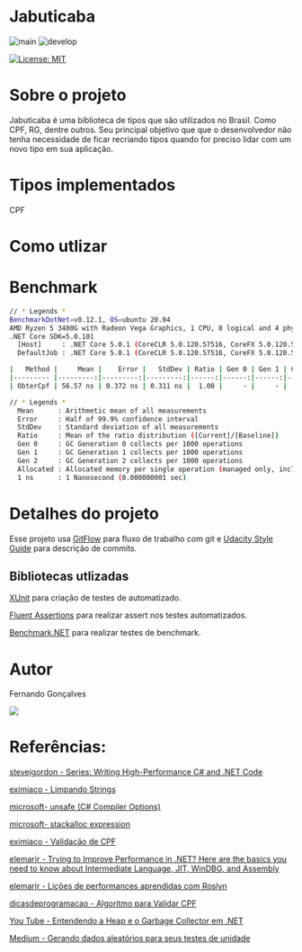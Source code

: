 # Jabuticaba
![main](https://github.com/hd1fernando/Jabuticaba/workflows/.NET/badge.svg?branch=main)
![develop](https://github.com/hd1fernando/Jabuticaba/workflows/.NET/badge.svg?branch=develop)

[![License: MIT](https://img.shields.io/badge/License-MIT-yellow.svg)](https://github.com/hd1fernando/Jabuticaba/blob/feature/cpf/LICENSE)

# Sobre o projeto

Jabuticaba é uma biblioteca de tipos que são utilizados no Brasil. Como CPF, RG, dentre outros.
Seu principal objetivo que que o desenvolvedor não tenha necessidade de ficar recriando tipos quando for preciso lidar com um novo tipo em sua aplicação.

# Tipos implementados
 CPF

# Como utlizar

# Benchmark
``` bash
// * Legends *
BenchmarkDotNet=v0.12.1, OS=ubuntu 20.04
AMD Ryzen 5 3400G with Radeon Vega Graphics, 1 CPU, 8 logical and 4 physical cores
.NET Core SDK=5.0.101
  [Host]     : .NET Core 5.0.1 (CoreCLR 5.0.120.57516, CoreFX 5.0.120.57516), X64 RyuJIT
  DefaultJob : .NET Core 5.0.1 (CoreCLR 5.0.120.57516, CoreFX 5.0.120.57516), X64 RyuJIT

|   Method |     Mean |    Error |   StdDev | Ratio | Gen 0 | Gen 1 | Gen 2 | Allocated |
|--------- |---------:|---------:|---------:|------:|------:|------:|------:|----------:|
| ObterCpf | 56.57 ns | 0.372 ns | 0.311 ns |  1.00 |     - |     - |     - |         - |

// * Legends *
  Mean      : Arithmetic mean of all measurements
  Error     : Half of 99.9% confidence interval
  StdDev    : Standard deviation of all measurements
  Ratio     : Mean of the ratio distribution ([Current]/[Baseline])
  Gen 0     : GC Generation 0 collects per 1000 operations
  Gen 1     : GC Generation 1 collects per 1000 operations
  Gen 2     : GC Generation 2 collects per 1000 operations
  Allocated : Allocated memory per single operation (managed only, inclusive, 1KB = 1024B)
  1 ns      : 1 Nanosecond (0.000000001 sec)
```
# Detalhes do projeto
Esse projeto usa [GitFlow](https://www.atlassian.com/br/git/tutorials/comparing-workflows/gitflow-workflow) para fluxo de trabalho com git e [Udacity Style Guide](https://udacity.github.io/git-styleguide/) para descrição de commits.

## Bibliotecas utlizadas
[XUnit](https://xunit.net/) para criação de testes de automatizado.

[Fluent Assertions](https://fluentassertions.com/) para realizar assert nos testes automatizados.

[Benchmark.NET](https://benchmarkdotnet.org/) para realizar testes de benchmark.

# Autor
Fernando Gonçalves

[<img src="https://img.shields.io/badge/LinkedIn-0077B5?style=for-the-badge&logo=linkedin&logoColor=white"/>](https://www.linkedin.com/in/hd1fernando/)


# Referências:

[stevejgordon - Series: Writing High-Performance C# and .NET Code](https://www.stevejgordon.co.uk/writing-high-performance-csharp-and-dotnet-code)

[eximiaco - Limpando Strings](https://www.eximiaco.tech/pt/2019/06/11/limpando-strings/)

[microsoft- unsafe (C# Compiler Options)](https://docs.microsoft.com/en-us/dotnet/csharp/language-reference/compiler-options/unsafe-compiler-option)

[microsoft- stackalloc expression](https://docs.microsoft.com/en-us/dotnet/csharp/language-reference/operators/stackalloc)

[eximiaco - Validação de CPF](https://www.eximiaco.tech/pt/2019/06/11/validacao-de-cpf/)

[elemarjr - Trying to Improve Performance in .NET? Here are the basics you need to know about Intermediate Language, JIT, WinDBG, and Assembly](https://www.elemarjr.com/en/archive/trying-to-improve-performance-in-net-here-are-the-basics-you-need-to-know-about-intermediate-language-jit-windbg-and-assembly/)

[elemarjr - Lições de performances aprendidas com Roslyn](https://www.elemarjr.com/pt/archive/licoes-de-performances-aprendidas-com-roslyn-1-objectpool-e-pooledstringbuilder/)

[dicasdeprogramacao - Algoritmo para Validar CPF](https://dicasdeprogramacao.com.br/algoritmo-para-validar-cpf/)

[You Tube - Entendendo a Heap e o Garbage Collector em .NET](https://www.youtube.com/watch?v=s5-uC-taIi4)

[Medium - Gerando dados aleatórios para seus testes de unidade](https://medium.com/cristiano-cunha/gerando-dados-aleat%C3%B3rios-para-seus-testes-de-unidade-bogus-c-9dd233c9c648)